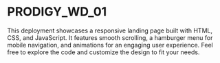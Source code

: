# PRODIGY_WD_01
This deployment showcases a responsive landing page built with HTML, CSS, and JavaScript. It features smooth scrolling, a hamburger menu for mobile navigation, and animations for an engaging user experience. Feel free to explore the code and customize the design to fit your needs.
